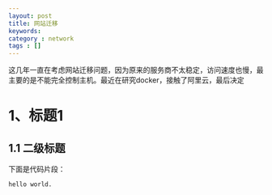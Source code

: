 ```yaml
---
layout: post
title: 网站迁移
keywords: 
category : network
tags : []
---
```

这几年一直在考虑网站迁移问题，因为原来的服务商不太稳定，访问速度也慢，最主要的是不能完全控制主机。最近在研究docker，接触了阿里云，最后决定
# 1、标题1
## 1.1 二级标题
下面是代码片段：
```
hello world.
```
